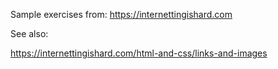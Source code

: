Sample exercises from:
https://internettingishard.com

See also:

https://internettingishard.com/html-and-css/links-and-images
